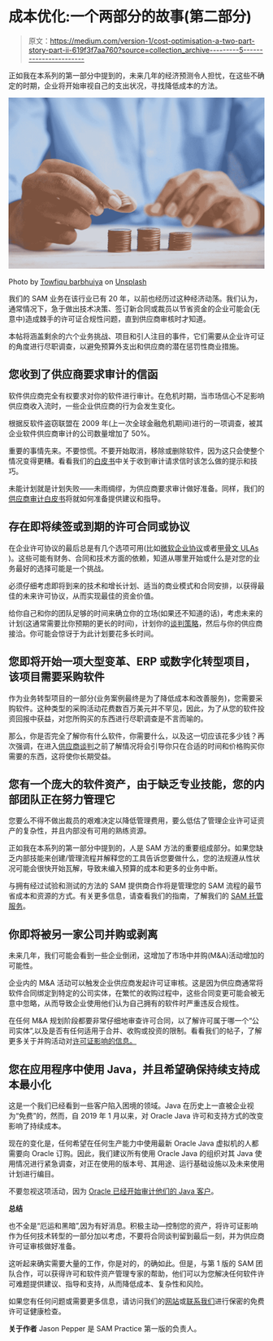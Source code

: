 # 成本优化:一个两部分的故事(第二部分)

> 原文：<https://medium.com/version-1/cost-optimisation-a-two-part-story-part-ii-619f3f7aa760?source=collection_archive---------5----------------------->

正如我在本系列的第一部分中提到的，未来几年的经济预测令人担忧，在这些不确定的时期，企业将开始审视自己的支出状况，寻找降低成本的方法。

![](img/8628085a19827b970a002cfa3f3e96bd.png)

Photo by [Towfiqu barbhuiya](https://unsplash.com/@towfiqu999999?utm_source=medium&utm_medium=referral) on [Unsplash](https://unsplash.com?utm_source=medium&utm_medium=referral)

我们的 SAM 业务在该行业已有 20 年，以前也经历过这种经济动荡。我们认为，通常情况下，急于做出技术决策、签订新合同或裁员以节省资金的企业可能会(无意中)造成棘手的许可证合规性问题，直到供应商审核时才知道。

本帖将涵盖剩余的六个业务挑战、项目和引人注目的事件，它们需要从企业许可证的角度进行尽职调查，以避免预算外支出和供应商的潜在惩罚性商业措施。

## **您收到了供应商要求审计的信函**

软件供应商完全有权要求对你的软件进行审计。在危机时期，当市场信心不足影响供应商收入流时，一些企业供应商的行为会发生变化。

根据反软件盗窃联盟在 2009 年(上一次全球金融危机期间)进行的一项调查，被其企业软件供应商审计的公司数量增加了 50%。

重要的事情先来。不要惊慌。不要开始取消，移除或删除软件，因为这只会使整个情况变得更糟。看看我们的[白皮书](https://www.version1.com/whitepaper-sam-vendor-audits-preparation/)中关于收到审计请求信时该怎么做的提示和技巧。

未能计划就是计划失败——未雨绸缪，为供应商要求审计做好准备。同样，我们的[供应商审计白皮书](https://www.version1.com/whitepaper-sam-vendor-audits-preparation/)将就如何准备提供建议和指导。

## **存在即将续签或到期的许可合同或协议**

在企业许可协议的最后总是有几个选项可用(比如[微软企业协议](https://www.version1.com/webinar-microsoft-licensing-steppingstones-to-effective-microsoft-enterprise-agreement-renewal/)或者[甲骨文 ULAs](https://www.version1.com/webinar-oracle-license-agreements-the-ula/) )。这些可能有财务、合同和技术方面的依赖，知道从哪里开始或什么是对您的业务最好的选择可能是一个挑战。

必须仔细考虑即将到来的技术和增长计划、适当的商业模式和合同安排，以获得最佳的未来许可协议，从而实现最佳的资金价值。

给你自己和你的团队足够的时间来确立你的立场(如果还不知道的话)，考虑未来的计划(这通常需要比你预期的更长的时间)，计划你的[谈判策略](https://jason-pepper.medium.com/the-benefits-of-a-vendor-negotiation-strategy-f5de076cc1fb)，然后与你的供应商接洽。你可能会惊讶于为此计划要花多长时间。

## **您即将开始一项大型变革、ERP 或数字化转型项目，该项目需要采购软件**

作为业务转型项目的一部分(业务案例最终是为了降低成本和改善服务)，您需要采购软件。这种类型的采购活动花费数百万美元并不罕见，因此，为了从您的软件投资回报中获益，对您所购买的东西进行尽职调查是不言而喻的。

那么，你是否完全了解你有什么软件，你需要什么，以及这一切应该花多少钱？再次强调，在进入[供应商谈判](https://jason-pepper.medium.com/the-benefits-of-a-vendor-negotiation-strategy-f5de076cc1fb)之前了解情况将会引导你只在合适的时间和价格购买你需要的东西，这将使你长期受益。

## **您有一个庞大的软件资产，由于缺乏专业技能，您的内部团队正在努力管理它**

您要么不得不做出裁员的艰难决定以降低管理费用，要么低估了管理企业许可证资产的复杂性，并且内部没有可用的熟练资源。

正如我在本系列的第一部分中提到的，人是 SAM 方法的重要组成部分。如果您缺乏内部技能来创建/管理流程并解释您的工具告诉您要做什么，您的法规遵从性状况可能会很快开始瓦解，导致未编入预算的成本和更多的业务中断。

与拥有经过试验和测试的方法的 SAM 提供商合作将是管理您的 SAM 流程的最节省成本和资源的方式。有关更多信息，请查看我们的指南，了解我们的 [SAM 托管服务](https://www.version1.com/wp-content/uploads/2021/09/SAM-Managed-Services-Guide-Final.pdf.pagespeed.ce_.V1U1x9_lgl-1.pdf)。

## **你即将被另一家公司并购或剥离**

未来几年，我们可能会看到一些企业倒闭，这增加了市场中并购(M&A)活动增加的可能性。

企业内的 M&A 活动可以触发企业供应商发起许可证审核。这是因为供应商通常将软件合同绑定到特定的公司实体，在繁忙的收购过程中，这些合同变更可能会被无意中忽略，从而导致企业使用他们认为自己拥有的软件时严重违反合规性。

在任何 M&A 规划阶段都要非常仔细地审查许可合同，以了解许可属于哪一个“公司实体”,以及是否有任何适用于合并、收购或投资的限制。看看我们的帖子，了解更多关于并购活动对[许可证影响的信息。](https://www.linkedin.com/pulse/license-impact-merger-acquisition-ma-activity-charlotte-hough/)

## **您在应用程序中使用 Java，并且希望确保持续支持成本最小化**

这是一个我们已经看到一些客户陷入困境的领域。Java 在历史上一直被企业视为“免费”的，然而，自 2019 年 1 月以来，对 Oracle Java 许可和支持方式的改变影响了持续成本。

现在的变化是，任何希望在任何生产能力中使用最新 Oracle Java 虚拟机的人都需要向 Oracle 订购。因此，我们建议所有使用 Oracle Java 的组织对其 Java 使用情况进行紧急调查，对正在使用的版本号、其用途、运行基础设施以及未来使用计划进行编目。

不要忽视这项活动，因为 [Oracle 已经开始审计他们的 Java 客户](/@johnny.cree/prepare-for-your-oracle-java-audit-cc4d0d37c36c)。

**总结**

也不全是“厄运和黑暗”,因为有好消息。积极主动—控制您的资产，将许可证影响作为任何技术转型的一部分加以考虑，不要将合同谈判留到最后一刻，并为供应商许可证审核做好准备。

这听起来确实需要大量的工作，你是对的，的确如此。但是，与第 1 版的 SAM 团队合作，可以获得许可和软件资产管理专家的帮助，他们可以为您解决任何软件许可难题提供建议、指导和支持，从而降低成本、复杂性和风险。

如果您有任何问题或需要更多信息，请访问我们的[网站](https://www.version1.com/it-service/software-asset-management)或[联系我们](https://www.version1.com/contact/)进行保密的免费许可证健康检查。

**关于作者** Jason Pepper 是 SAM Practice 第一版的负责人。
